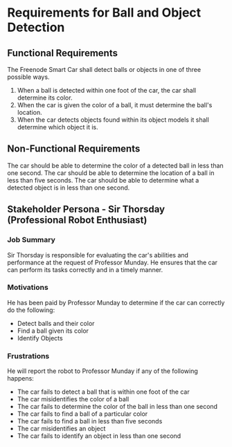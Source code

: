 # Requirements for Ball and Object Detection

## Functional Requirements 
The Freenode Smart Car shall detect balls or objects in one of three possible ways.
1. When a ball is detected within one foot of the car, the car shall determine its color.
2. When the car is given the color of a ball, it must determine the ball's location.
3. When the car detects objects found within its object models it shall determine which object it is.

## Non-Functional Requirements
The car should be able to determine the color of a detected ball in less than one second.
The car should be able to determine the location of a ball in less than five seconds.
The car should be able to determine what a detected object is in less than one second.

## Stakeholder Persona - Sir Thorsday (Professional Robot Enthusiast)
### Job Summary
Sir Thorsday is responsible for evaluating the car's abilities and performance at the request of Professor Munday. He ensures that the car can perform its tasks correctly and in a timely manner.

### Motivations
He has been paid by Professor Munday to determine if the car can correctly do the following: 
- Detect balls and their color
- Find a ball given its color
- Identify Objects

### Frustrations
He will report the robot to Professor Munday if any of the following happens:
- The car fails to detect a ball that is within one foot of the car
- The car misidentifies the color of a ball
- The car fails to determine the color of the ball in less than one second
- The car fails to find a ball of a particular color
- The car fails to find a ball in less than five seconds
- The car misidentifies an object
- The car fails to identify an object in less than one second
